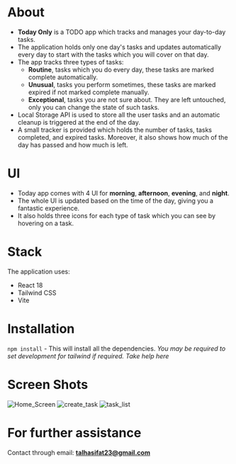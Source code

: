 # About

- **Today Only** is a TODO app which tracks and manages your day-to-day tasks.
- The application holds only one day's tasks and updates automatically every day to start with the tasks which you will cover on that day.
- The app tracks three types of tasks:
  - **Routine**, tasks which you do every day, these tasks are marked complete automatically.
  - **Unusual**, tasks you perform sometimes, these tasks are marked expired if not marked complete manually.
  - **Exceptional**, tasks you are not sure about. They are left untouched, only you can change the state of such tasks.
- Local Storage API is used to store all the user tasks and an automatic cleanup is triggered at the end of the day.
- A small tracker is provided which holds the number of tasks, tasks completed, and expired tasks. Moreover, it also shows how much of the day has passed and how much is left.

# UI

- Today app comes with 4 UI for **morning**, **afternoon**, **evening**, and **night**.
- The whole UI is updated based on the time of the day, giving you a fantastic experience.
- It also holds three icons for each type of task which you can see by hovering on a task.

# Stack

The application uses:

- React 18
- Tailwind CSS
- Vite

# Installation

`npm install` - This will install all the dependencies.
_You may be required to set development for tailwind if required. Take help here_

# Screen Shots

![Home_Screen]("/public/1.png")
![create_task]("/publiccreate-task.png")
![task_list]("/public/task-list.png")

# For further assistance

Contact through email: **talhasifat23@gmail.com**
